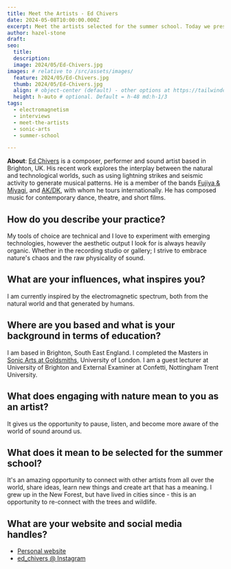 ```yaml
---
title: Meet the Artists - Ed Chivers
date: 2024-05-08T10:00:00.000Z
excerpt: Meet the artists selected for the summer school. Today we present the work of Ed Chivers.
author: hazel-stone
draft: 
seo:
  title:
  description:
  image: 2024/05/Ed-Chivers.jpg
images: # relative to /src/assets/images/
  feature: 2024/05/Ed-Chivers.jpg
  thumb: 2024/05/Ed-Chivers.jpg
  align: # object-center (default) - other options at https://tailwindcss.com/docs/object-position
  height: h-auto # optional. Default = h-48 md:h-1/3
tags:
  - electromagnetism
  - interviews
  - meet-the-artists
  - sonic-arts
  - summer-school

---
```


**About**: [Ed Chivers](http://edchivers.co.uk) is a composer, performer and sound artist based in Brighton, UK. His recent work explores the interplay between the natural and technological worlds, such as using lightning strikes and seismic activity to generate musical patterns. He is a member of the bands [Fujiya & Miyagi](https://www.fujiya-miyagi.co.uk/), and [AK/DK](https://akdk.bandcamp.com/music), with whom he tours internationally. He has composed music for contemporary dance, theatre, and short films.


## How do you describe your practice?

My tools of choice are technical and I love to experiment with emerging technologies, however the aesthetic output I look for is always heavily organic. Whether in the recording studio or gallery; I strive to embrace nature's chaos and the raw physicality of sound.

## What are your influences, what inspires you?

I am currently inspired by the electromagnetic spectrum, both from the natural world and that generated by humans.

## Where are you based and what is your background in terms of education?

I am based in Brighton, South East England. I completed the Masters in [Sonic Arts at Goldsmiths](https://www.gold.ac.uk/pg/mmus-sonic-arts/), University of London. I am a guest lecturer at University of Brighton and External Examiner at Confetti, Nottingham Trent University.

## What does engaging with nature mean to you as an artist?

It gives us the opportunity to pause, listen, and become more aware of the world of sound around us.

## What does it mean to be selected for the summer school?

It's an amazing opportunity to connect with other artists from all over the world, share ideas, learn new things and create art that has a meaning. I grew up in the New Forest, but have lived in cities since - this is an opportunity to re-connect with the trees and wildlife.

## What are your website and social media handles?

* [Personal website](http://edchivers.co.uk)
* [ed_chivers @ Instagram](https://www.instagram.com/ed_chivers/)
